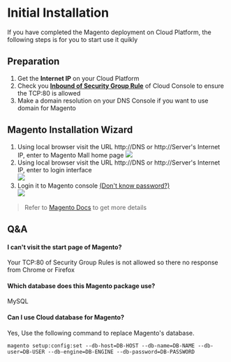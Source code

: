 # Initial Installation

If you have completed the Magento deployment on Cloud Platform, the following steps is for you to start use it quikly

## Preparation

1. Get the **Internet IP** on your Cloud Platform
2. Check you **[Inbound of Security Group Rule](https://support.websoft9.com/docs/faq/tech-instance.html)** of Cloud Console to ensure the TCP:80 is allowed
3. Make a domain resolution on your DNS Console if you want to use domain for Magento

## Magento Installation Wizard

1. Using local browser visit the URL http://DNS or http://Server's Internet IP, enter to Magento Mall home page 
    ![](http://libs.websoft9.com/Websoft9/DocsPicture/zh/magento/magento-mall-websoft9.png)
2. Using local browser visit the URL http://DNS or http://Server's Internet IP, enter to login interface  
    ![](http://libs.websoft9.com/Websoft9/DocsPicture/zh/magento/magento-login-websoft9.png)
3. Login it to Magento console [(Don't know password?)](/stack-accounts.md)  
    ![](http://libs.websoft9.com/Websoft9/DocsPicture/zh/magento/magento-backend-websoft9.png)

> Refer to [Magento Docs](https://magento.com/resources/technical) to get more details

## Q&A

#### I can't visit the start page of Magento?

Your TCP:80 of Security Group Rules is not allowed so there no response from Chrome or Firefox

#### Which database does this Magento package use?

MySQL

#### Can I use Cloud database for Magento?

Yes, Use the following command to replace Magento's database.  

```
magento setup:config:set --db-host=DB-HOST --db-name=DB-NAME --db-user=DB-USER --db-engine=DB-ENGINE --db-password=DB-PASSWORD
```